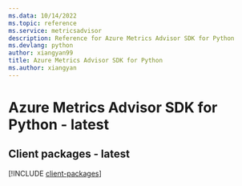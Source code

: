 ```yaml
---
ms.data: 10/14/2022
ms.topic: reference
ms.service: metricsadvisor
description: Reference for Azure Metrics Advisor SDK for Python
ms.devlang: python
author: xiangyan99
title: Azure Metrics Advisor SDK for Python
ms.author: xiangyan
---
```

# Azure Metrics Advisor SDK for Python - latest

## Client packages - latest
[!INCLUDE [client-packages](metrics-advisor-client-index.md)]